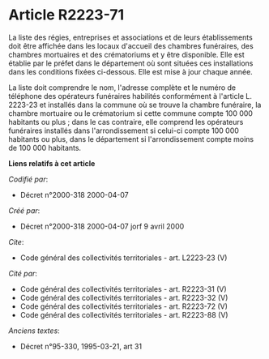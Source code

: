 # Article R2223-71

La liste des régies, entreprises et associations et de leurs établissements doit être affichée dans les locaux d'accueil des
chambres funéraires, des chambres mortuaires et des crématoriums et y être disponible. Elle est établie par le préfet dans le
département où sont situées ces installations dans les conditions fixées ci-dessous. Elle est mise à jour chaque année.

La liste doit comprendre le nom, l'adresse complète et le numéro de téléphone des opérateurs funéraires habilités
conformément à l'article L. 2223-23 et installés dans la commune où se trouve la chambre funéraire, la chambre mortuaire ou
le crématorium si cette commune compte 100 000 habitants ou plus ; dans le cas contraire, elle comprend les opérateurs
funéraires installés dans l'arrondissement si celui-ci compte 100 000 habitants ou plus, dans le département si
l'arrondissement compte moins de 100 000 habitants.

**Liens relatifs à cet article**

_Codifié par_:

  - Décret n°2000-318 2000-04-07

_Créé par_:

  - Décret n°2000-318 2000-04-07 jorf 9 avril 2000

_Cite_:

  - Code général des collectivités territoriales - art. L2223-23 (V)

_Cité par_:

  - Code général des collectivités territoriales - art. R2223-31 (V)
  - Code général des collectivités territoriales - art. R2223-32 (V)
  - Code général des collectivités territoriales - art. R2223-72 (V)
  - Code général des collectivités territoriales - art. R2223-88 (V)

_Anciens textes_:

  - Décret n°95-330, 1995-03-21, art 31
